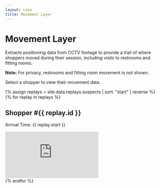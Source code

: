 ```yaml
---
layout: case
title: Movement Layer
---
```

<div class="content" data-view="movement">
    <h1 class="uppercase">Movement Layer</h1>
    <p>Extracts positioning data from CCTV footage to provide a trail of where shoppers moved during their session, including visits to restrooms and fitting rooms.</p>
    <p><strong>Note:</strong> For privacy, restrooms and fitting room movement is not shown.</p>
    <p>Select a shopper to view their movement data.</p>
    {% assign replays = site.data.replays.suspects | sort: "start" | reverse %}
    {% for replay in replays %}
        <div class="replay-toggle closed">
            <h2>
                <i class="icon-down fa fa-chevron-down"></i>
                <i class="icon-up fa fa-chevron-up"></i>
                <i class="fa fa-file-video-o"></i>
                <span>Shopper #{{ replay.id }}</span>
            </h2>
            <p>Arrival Time: {{ replay.start }}</p>
        </div>
        <div class="replay-drawer">
            <iframe class="video-player replay-player" src="https://www.youtube-nocookie.com/embed/{{ replay.video }}" frameborder="0" allow="accelerometer; autoplay; encrypted-media; gyroscope; picture-in-picture" allowfullscreen></iframe>
        </div>
    {% endfor %}
</div>